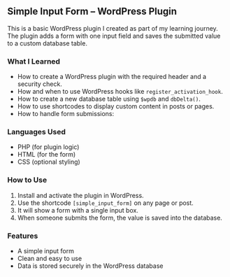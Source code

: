 ## Simple Input Form – WordPress Plugin

This is a basic WordPress plugin I created as part of my learning journey. The plugin adds a form with one input field and saves the submitted value to a custom database table.

### What I Learned

* How to create a WordPress plugin with the required header and a security check.
* How and when to use WordPress hooks like `register_activation_hook`.
* How to create a new database table using `$wpdb` and `dbDelta()`.
* How to use shortcodes to display custom content in posts or pages.
* How to handle form submissions:

### Languages Used

* PHP (for plugin logic)
* HTML (for the form)
* CSS (optional styling)

### How to Use

1. Install and activate the plugin in WordPress.
2. Use the shortcode `[simple_input_form]` on any page or post.
3. It will show a form with a single input box.
4. When someone submits the form, the value is saved into the database.

### Features

* A simple input form
* Clean and easy to use
* Data is stored securely in the WordPress database

